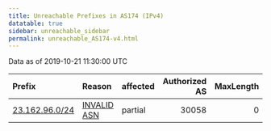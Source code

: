 ```yaml
---
title: Unreachable Prefixes in AS174 (IPv4)
datatable: true
sidebar: unreachable_sidebar
permalink: unreachable_AS174-v4.html
---
```


Data as of 2019-10-21 11:30:00 UTC


<div class="datatable-begin"></div>

| Prefix                                                 | Reason                                                                                              | affected   |   Authorized AS |   MaxLength | Anchor                           |   unreachable /24s |
|:-------------------------------------------------------|:----------------------------------------------------------------------------------------------------|:-----------|----------------:|------------:|:---------------------------------|-------------------:|
| [23.162.96.0/24](https://stat.ripe.net/23.162.96.0/24) | [INVALID ASN](https://rpki-validator.ripe.net/announcement-preview?asn=AS174&prefix=23.162.96.0/24) | partial    |           30058 |           0 | [ARIN](unreachable_ARIN-v4.html) |                  1 |

<div class="datatable-end"></div>